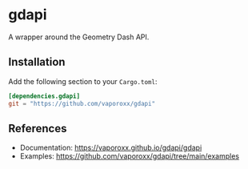 # gdapi

A wrapper around the Geometry Dash API.

## Installation

Add the following section to your `Cargo.toml`:

```toml
[dependencies.gdapi]
git = "https://github.com/vaporoxx/gdapi"
```

## References

* Documentation: <https://vaporoxx.github.io/gdapi/gdapi>
* Examples: <https://github.com/vaporoxx/gdapi/tree/main/examples>
